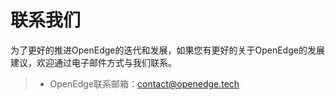 # 联系我们

为了更好的推进OpenEdge的迭代和发展，如果您有更好的关于OpenEdge的发展建议，欢迎通过电子邮件方式与我们联系。

> + OpenEdge联系邮箱：contact@openedge.tech